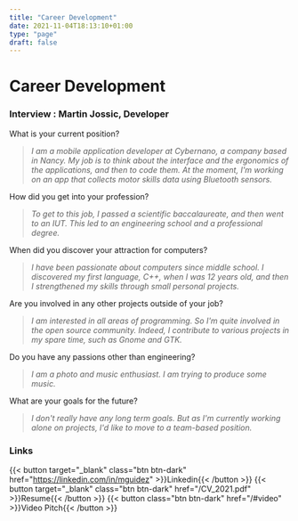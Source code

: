 ```yaml
---
title: "Career Development"
date: 2021-11-04T18:13:10+01:00
type: "page"
draft: false
---
```


# Career Development

### Interview : Martin Jossic, Developer

What is your current position?

> _I am a mobile application developer at Cybernano, a company based in Nancy. My job is to think about the interface and the ergonomics of the applications, and then to code them. At the moment, I'm working on an app that collects motor skills data using Bluetooth sensors._

How did you get into your profession?

> _To get to this job, I passed a scientific baccalaureate, and then went to an IUT.  This led to an engineering school and a professional degree._

When did you discover your attraction for computers?

> _I have been passionate about computers since middle school. I discovered my first language, C++, when I was 12 years old, and then I strengthened my skills through small personal projects._

Are you involved in any other projects outside of your job?

> _I am interested in all areas of programming. So I'm quite involved in the open source community. Indeed, I contribute to various projects in my spare time, such as Gnome and GTK._

Do you have any passions other than engineering? 

> _I am a photo and music enthusiast. I am trying to produce some music._

What are your goals for the future? 

> _I don't really have any long term goals. But as I'm currently working alone on projects, I'd like to move to a team-based position._

### Links

{{< button target="_blank" class="btn btn-dark" href="https://linkedin.com/in/mguidez"  >}}Linkedin{{< /button >}}
{{< button target="_blank" class="btn btn-dark" href="/CV_2021.pdf"  >}}Resume{{< /button >}}
{{< button class="btn btn-dark" href="/#video"  >}}Video Pitch{{< /button >}}